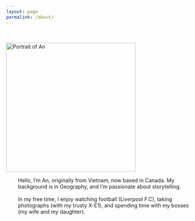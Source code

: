 ```yaml
---
layout: page
permalink: /about/
---
```


<div class="d-flex align-items-center" style="max-width: 800px; margin: 0 auto; padding: 2rem 0;">
  <div style="flex-shrink: 0;">
    <img src="{{ '/assets/images/Self_with_dinosaur.jpg' | relative_url }}" alt="Portrait of An"
         class="rounded-circle"
         style="width: 350px; height: 350px; object-fit: cover;">
  </div>
  <div style="margin-left: 2rem;">
    <p>
      Hello, I’m An, originally from Vietnam, now based in Canada. My background is in Geography, and I’m passionate about storytelling.<br><br>
      In my free time, I enjoy watching football (Liverpool F.C), taking photographs (with my trusty X-E1), and spending time with my bosses (my wife and my daughter).
    </p>
  </div>
</div>


